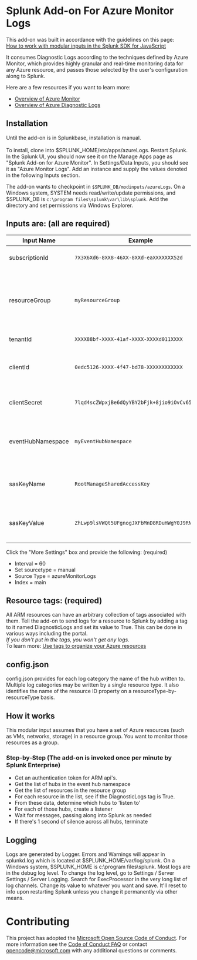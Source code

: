 # Splunk Add-on For Azure Monitor Logs

This add-on was built in accordance with the guidelines on this page:<br/>
[How to work with modular inputs in the Splunk SDK for JavaScript](http://dev.splunk.com/view/javascript-sdk/SP-CAAAEXM)

It consumes Diagnostic Logs according to the techniques defined by Azure Monitor, which provides highly granular and real-time monitoring data for any Azure resource, and passes those selected by the user's configuration along to Splunk.

Here are a few resources if you want to learn more:<br/>
* [Overview of Azure Monitor](https://docs.microsoft.com/en-us/azure/monitoring-and-diagnostics/monitoring-overview)
* [Overview of Azure Diagnostic Logs](https://docs.microsoft.com/en-us/azure/monitoring-and-diagnostics/monitoring-overview-of-diagnostic-logs)

## Installation
Until the add-on is in Splunkbase, installation is manual.<br/><br/>
To install, clone into $SPLUNK_HOME/etc/apps/azureLogs. Restart Splunk. In the Splunk UI, you should now see it on the Manage Apps page as "Splunk Add-on for Azure Monitor". In Settings/Data Inputs, you should see it as "Azure Monitor Logs". Add an instance and supply the values denoted in the following Inputs section. 

The add-on wants to checkpoint in `$SPLUNK_DB/modinputs/azureLogs`. On a Windows system, SYSTEM needs read/write/update permissions, and $SPLUNK_DB is `c:\program files\splunk\var\lib\splunk`. Add the directory and set permissions via Windows Explorer. 

## Inputs are: (all are required)

| Input Name | Example | Notes |
|------------|---------|-------|
| subscriptionId | `7X3X6Xd6-8XX8-46XX-8XXd-eaXXXXXXX52d` | your azure subscription id |
| resourceGroup | `myResourceGroup` | the resource group containing resources that you want logs from |
| tenantId | `XXXX88bf-XXXX-41af-XXXX-XXXXd011XXXX` | your Azure AD tenant id |
| clientId | `0edc5126-XXXX-4f47-bd78-XXXXXXXXXXXX` | your Service Principal Application ID |
| clientSecret | `7lqd4scZWpxjBe6dQyYBY2bFjk+8jio9iOvCv65gf9w=` | your Service Principal password |
| eventHubNamespace | `myEventHubNamespace` | the namespace of the event hub receiving logs |
| sasKeyName | `RootManageSharedAccessKey` | the SAS key associated with your event hub namespace |
| sasKeyValue | `ZhLwp9lsVWQt5UFgnogJXFbMnD8RDuHWgY0J9RN1ctE=` | the SAS password associated with that SAS key |

Click the "More Settings" box and provide the following: (required)
* Interval = 60
* Set sourcetype = manual
* Source Type = azureMonitorLogs
* Index = main

## Resource tags: (required)

All ARM resources can have an arbitrary collection of tags associated with them. Tell the add-on to send logs for a resource to Splunk by adding a tag to it named DiagnosticLogs and set its value to True. This can be done in various ways including the portal.<br/>
*If you don't put in the tags, you won't get any logs.*<br/>
To learn more: [Use tags to organize your Azure resources](https://docs.microsoft.com/en-us/azure/azure-resource-manager/resource-group-using-tags)

## config.json
config.json provides for each log category the name of the hub written to. Multiple log categories may be written by a single resource type. It also identifies the name of the resource ID property on a resourceType-by-resourceType basis.

## How it works
This modular input assumes that you have a set of Azure resources (such as VMs, networks, storage) in a resource group. You want to monitor those resources as a group.<br/>

### Step-by-Step (The add-on is invoked once per minute by Splunk Enterprise)
* Get an authentication token for ARM api's.
* Get the list of hubs in the event hub namespace
* Get the list of resources in the resource group
* For each resource in the list, see if the DiagnosticLogs tag is True.
* From these data, determine which hubs to 'listen to'
* For each of those hubs, create a listener
* Wait for messages, passing along into Splunk as needed
* If there's 1 second of silence across all hubs, terminate

## Logging

Logs are generated by Logger. Errors and Warnings will appear in splunkd.log which is located at $SPLUNK_HOME/var/log/splunk. On a Windows system, $SPLUNK_HOME is c:\program files\splunk. Most logs are in the debug log level. To change the log level, go to Settings / Server Settings / Server Logging. Search for ExecProcessor in the very long list of log channels. Change its value to whatever you want and save. It'll reset to info upon restarting Splunk unless you change it permanently via other means.

# Contributing

This project has adopted the [Microsoft Open Source Code of Conduct](https://opensource.microsoft.com/codeofconduct/). For more information see the [Code of Conduct FAQ](https://opensource.microsoft.com/codeofconduct/faq/) or contact [opencode@microsoft.com](mailto:opencode@microsoft.com) with any additional questions or comments.
